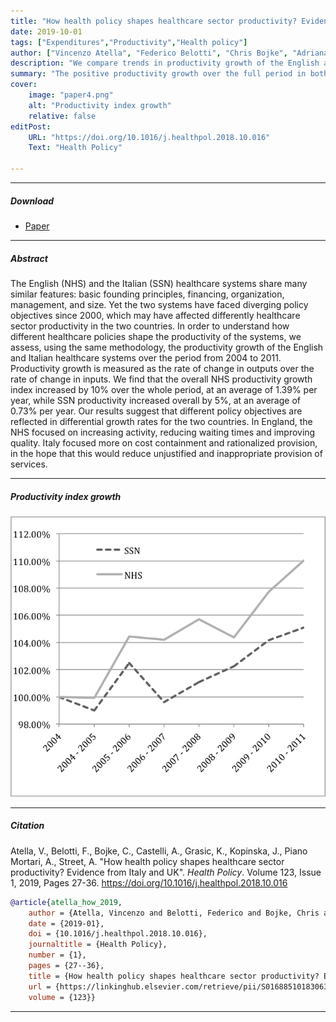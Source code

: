 ```yaml
---
title: "How health policy shapes healthcare sector productivity? Evidence from Italy and UK"
date: 2019-10-01
tags: ["Expenditures","Productivity","Health policy"]
author: ["Vincenzo Atella", "Federico Belotti", "Chris Bojke", "Adriana Castelli", "Katja Grasic", "Joanna Kopinska", "Andrea Piano Mortari", "Andrew Street"]
description: "We compare trends in productivity growth of the English and the Italian healthcare systems using microdata."
summary: "The positive productivity growth over the full period in both countries reflects output growth being faster than input growth over much of the period considered"
cover:
    image: "paper4.png"
    alt: "Productivity index growth"
    relative: false
editPost:
    URL: "https://doi.org/10.1016/j.healthpol.2018.10.016"
    Text: "Health Policy"

---
```


---

##### Download

+ [Paper](paper4.pdf)

---

##### Abstract

The English (NHS) and the Italian (SSN) healthcare systems share many similar features: basic founding principles, financing, organization, management, and size. Yet the two systems have faced diverging policy objectives since 2000, which may have affected differently healthcare sector productivity in the two countries. In order to understand how different healthcare policies shape the productivity of the systems, we assess, using the same methodology, the productivity growth of the English and Italian healthcare systems over the period from 2004 to 2011. Productivity growth is measured as the rate of change in outputs over the rate of change in inputs. We find that the overall NHS productivity growth index increased by 10% over the whole period, at an average of 1.39% per year, while SSN productivity increased overall by 5%, at an average of 0.73% per year. Our results suggest that different policy objectives are reflected in differential growth rates for the two countries. In England, the NHS focused on increasing activity, reducing waiting times and improving quality. Italy focused more on cost containment and rationalized provision, in the hope that this would reduce unjustified and inappropriate provision of services.

---

##### Productivity index growth

![](paper4.png)

---

##### Citation

Atella, V., Belotti, F., Bojke, C., Castelli, A., Grasic, K., Kopinska, J., Piano Mortari, A., Street, A. "How health policy shapes healthcare sector productivity? Evidence from Italy and UK". *Health Policy*. Volume 123, Issue 1, 2019, Pages 27-36. https://doi.org/10.1016/j.healthpol.2018.10.016

```BibTeX
@article{atella_how_2019,
	author = {Atella, Vincenzo and Belotti, Federico and Bojke, Chris and Castelli, Adriana and Gra{\v s}i{\v c}, Katja and Kopinska, Joanna and Piano Mortari, Andrea and Street, Andrew},
	date = {2019-01},
	doi = {10.1016/j.healthpol.2018.10.016},
	journaltitle = {Health Policy},
	number = {1},
	pages = {27--36},
	title = {How health policy shapes healthcare sector productivity? Evidence from Italy and UK},
	url = {https://linkinghub.elsevier.com/retrieve/pii/S0168851018306353},
	volume = {123}}
```




---
